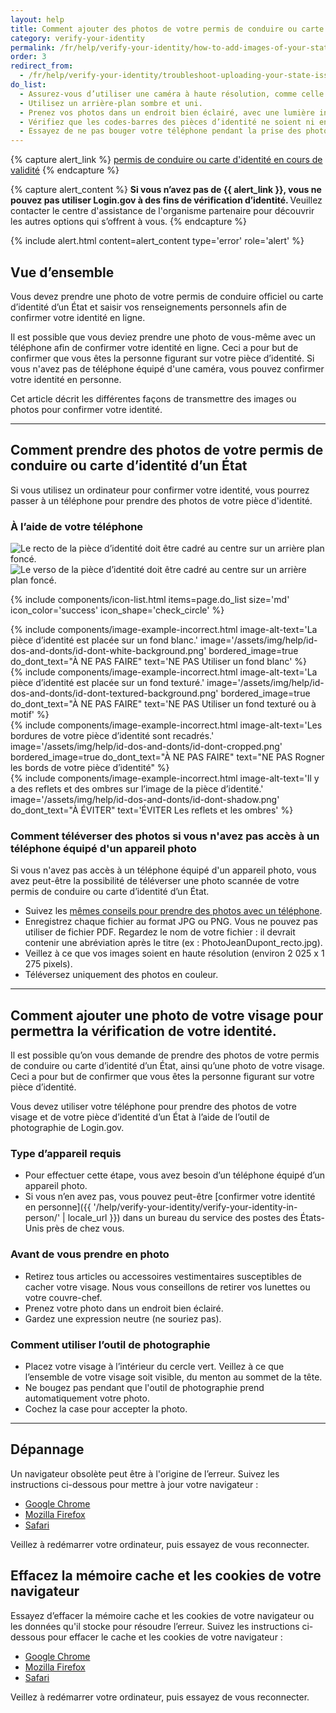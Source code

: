 ```yaml
---
layout: help
title: Comment ajouter des photos de votre permis de conduire ou carte d’identité d’un État
category: verify-your-identity
permalink: /fr/help/verify-your-identity/how-to-add-images-of-your-state-issued-id/
order: 3
redirect_from:
  - /fr/help/verify-your-identity/troubleshoot-uploading-your-state-issued-id/
do_list:
  - Assurez-vous d’utiliser une caméra à haute résolution, comme celle d’un smartphone ou d’une tablette. La webcam de votre ordinateur risque en effet de ne pas prendre de photos bien nettes.
  - Utilisez un arrière-plan sombre et uni.
  - Prenez vos photos dans un endroit bien éclairé, avec une lumière indirecte.
  - Vérifiez que les codes-barres des pièces d’identité ne soient ni endommagés, ni sales.
  - Essayez de ne pas bouger votre téléphone pendant la prise des photos. Il peut être utile de poser vos bras sur une table pour rester stable.
---
```


{% capture alert_link %}
  <a href="/fr/help/verify-your-identity/accepted-identification-documents/" class="usa-link">permis de conduire ou carte d'identité en cours de validité</a>
{% endcapture %}

{% capture alert_content %}
  <strong>
    Si vous n’avez pas de {{ alert_link }}, vous ne pouvez pas utiliser Login.gov à des fins de vérification d’identité.
  </strong>
  Veuillez contacter le centre d'assistance de l'organisme partenaire pour découvrir les autres options qui s’offrent à vous.
{% endcapture %}

{%
  include alert.html
  content=alert_content
  type='error'
  role='alert'
%}

## Vue d’ensemble

Vous devez prendre une photo de votre permis de conduire officiel ou carte d’identité d’un État et saisir vos renseignements personnels afin de confirmer votre identité en ligne.

Il est possible que vous deviez prendre une photo de vous-même avec un téléphone afin de confirmer votre identité en ligne. Ceci a pour but de confirmer que vous êtes la personne figurant sur votre pièce d’identité. Si vous n'avez pas de téléphone équipé d'une caméra, vous pouvez confirmer votre identité en personne.

Cet article décrit les différentes façons de transmettre des images ou photos pour confirmer votre identité.

---

## Comment prendre des photos de votre permis de conduire ou carte d’identité d’un État

Si vous utilisez un ordinateur pour confirmer votre identité, vous pourrez passer à un téléphone pour prendre des photos de votre pièce d'identité.

### À l’aide de votre téléphone

<div class="grid-row grid-gap margin-bottom-2">
  <div class="tablet:grid-col">
    <img alt="Le recto de la pièce d’identité doit être cadré au centre sur un arrière plan foncé." src="{{ site.baseurl }}/assets/img/help/id-dos-and-donts/id-do-front.png" />
  </div>
  <div class="tablet:grid-col">
    <img alt="Le verso de la pièce d’identité doit être cadré au centre sur un arrière plan foncé." src="{{ site.baseurl }}/assets/img/help/id-dos-and-donts/id-do-back.png" />
  </div>
</div>

{%
  include components/icon-list.html
  items=page.do_list
  size='md'
  icon_color='success'
  icon_shape='check_circle'
%}

<div class="grid-row grid-gap">
  <div class="tablet:grid-col">
    {%
      include components/image-example-incorrect.html
      image-alt-text='La pièce d’identité est placée sur un fond blanc.'
      image='/assets/img/help/id-dos-and-donts/id-dont-white-background.png'
      bordered_image=true
      do_dont_text="À NE PAS FAIRE"
      text='NE PAS Utiliser un fond blanc'
    %}
  </div>
  <div class="tablet:grid-col">
    {%
      include components/image-example-incorrect.html
      image-alt-text='La pièce d’identité est placée sur un fond texturé.'
      image='/assets/img/help/id-dos-and-donts/id-dont-textured-background.png'
      bordered_image=true
      do_dont_text="À NE PAS FAIRE"
      text='NE PAS Utiliser un fond texturé ou à motif'
    %}
  </div>
</div>
<div class="grid-row grid-gap">
  <div class="tablet:grid-col">
    {%
      include components/image-example-incorrect.html
      image-alt-text='Les bordures de votre pièce d’identité sont recadrés.'
      image='/assets/img/help/id-dos-and-donts/id-dont-cropped.png'
      bordered_image=true
      do_dont_text="À NE PAS FAIRE"
      text="NE PAS Rogner les bords de votre pièce d’identité"
    %}
  </div>
  <div class="tablet:grid-col">
    {%
      include components/image-example-incorrect.html
      image-alt-text='Il y a des reflets et des ombres sur l’image de la pièce d’identité.'
      image='/assets/img/help/id-dos-and-donts/id-dont-shadow.png'
      do_dont_text="À ÉVITER"
      text='ÉVITER Les reflets et les ombres'
    %}
  </div>
</div>

### Comment téléverser des photos si vous n'avez pas accès à un téléphone équipé d'un appareil photo

Si vous n'avez pas accès à un téléphone équipé d'un appareil photo, vous avez peut-être la possibilité de téléverser une photo scannée de votre permis de conduire ou carte d’identité d’un État.

* Suivez les [mêmes conseils pour prendre des photos avec un téléphone](#à-laide-de-votre-téléphone).
* Enregistrez chaque fichier au format JPG ou PNG. Vous ne pouvez pas utiliser de fichier PDF. Regardez le nom de votre fichier : il devrait contenir une abréviation après le titre (ex : PhotoJeanDupont_recto.jpg).
* Veillez à ce que vos images soient en haute résolution (environ 2 025 x 1 275 pixels).
* Téléversez uniquement des photos en couleur.

---

## Comment ajouter une photo de votre visage pour permettra la vérification de votre identité.

Il est possible qu’on vous demande de prendre des photos de votre permis de conduire ou carte d’identité d’un État, ainsi qu’une photo de votre visage. Ceci a pour but de confirmer que vous êtes la personne figurant sur votre pièce d’identité.

Vous devez utiliser votre téléphone pour prendre des photos de votre visage et de votre pièce d’identité d’un État à l’aide de l’outil de photographie de Login.gov.

### Type d’appareil requis

* Pour effectuer cette étape, vous avez besoin d’un téléphone équipé d’un appareil photo.
* Si vous n’en avez pas, vous pouvez peut-être [confirmer votre identité en personne]({{ '/help/verify-your-identity/verify-your-identity-in-person/' | locale_url }}) dans un bureau du service des postes des États-Unis près de chez vous.

### Avant de vous prendre en photo

* Retirez tous articles ou accessoires vestimentaires susceptibles de cacher votre visage. Nous vous conseillons de retirer vos lunettes ou votre couvre-chef.
* Prenez votre photo dans un endroit bien éclairé.
* Gardez une expression neutre (ne souriez pas).

### Comment utiliser l’outil de photographie

* Placez votre visage à l’intérieur du cercle vert. Veillez à ce que l’ensemble de votre visage soit visible, du menton au sommet de la tête.
* Ne bougez pas pendant que l'outil de photographie prend automatiquement votre photo.
* Cochez la case pour accepter la photo.

---

## Dépannage

Un navigateur obsolète peut être à l'origine de l’erreur. Suivez les instructions ci-dessous pour mettre à jour votre navigateur :

* [Google Chrome](https://support.google.com/chrome/answer/95414?co=GENIE.Platform%3DDesktop&hl=fr-CA)
* [Mozilla Firefox](https://support.mozilla.org/fr/kb/mettre-jour-firefox-derniere-version?redirectslug=update-firefox-latest-version)
* [Safari](https://support.apple.com/fr-ca/HT204416)

Veillez à redémarrer votre ordinateur, puis essayez de vous reconnecter.

## Effacez la mémoire cache et les cookies de votre navigateur

Essayez d’effacer la mémoire cache et les cookies de votre navigateur ou les données qu'il stocke pour résoudre l’erreur. Suivez les instructions ci-dessous pour effacer le cache et les cookies de votre navigateur :

* [Google Chrome](https://support.google.com/accounts/answer/32050?co=GENIE.Platform%3DDesktop&hl=fr)
* [Mozilla Firefox](https://support.mozilla.org/fr/kb/comment-vider-le-cache-de-firefox)
* [Safari](https://support.apple.com/fr-ca/HT201265)

Veillez à redémarrer votre ordinateur, puis essayez de vous reconnecter.
